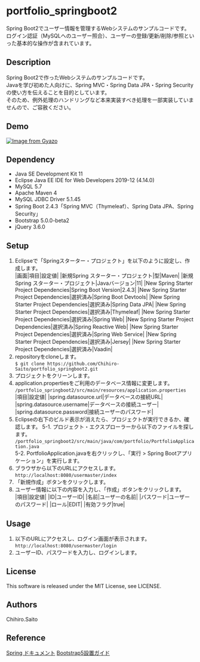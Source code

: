 # portfolio_springboot2
Spring Boot2でユーザー情報を管理するWebシステムのサンプルコードです。<br>
ログイン認証（MySQLへのユーザー照合）、ユーザーの登録/更新/削除/参照といった基本的な操作が含まれています。

## Description
Spring Boot2で作ったWebシステムのサンプルコードです。<br>
Javaを学び初めた人向けに、Spring MVC・Spring Data JPA・Spring Securityの使い方を伝えることを目的としています。<br>
そのため、例外処理のハンドリングなど本来実装すべき処理を一部実装していませんので、ご容赦ください。<br>

## Demo
[![Image from Gyazo](https://i.gyazo.com/780e0f5ff7d02569f17a6dedb177d505.gif)](https://gyazo.com/780e0f5ff7d02569f17a6dedb177d505)

## Dependency
- Java SE Development Kit 11
- Eclipse Java EE IDE for Web Developers 2019-12 (4.14.0)
- MySQL 5.7
- Apache Maven 4
- MySQL JDBC Driver 5.1.45
- Spring Boot 2.4.3「Spring MVC（Thymeleaf）、Spring Data JPA、Spring Security」
- Bootstrap 5.0.0-beta2
- jQuery 3.6.0

## Setup
1. Eclipseで「Springスターター・プロジェクト」を以下のように設定し、作成します。<br>
|画面|項目|設定値|
|新規Spring スターター・プロジェクト|型|Maven|
|新規Spring スターター・プロジェクト|Javaバージョン|11|
|New Spring Starter Project Dependencies|Spring Boot Version|2.4.3|
|New Spring Starter Project Dependencies|選択済み|Spring Boot Devtools|
|New Spring Starter Project Dependencies|選択済み|Spring Data JPA|
|New Spring Starter Project Dependencies|選択済み|Thymeleaf|
|New Spring Starter Project Dependencies|選択済み|Spring Web|
|New Spring Starter Project Dependencies|選択済み|Spring Reactive Web|
|New Spring Starter Project Dependencies|選択済み|Spring Web Service|
|New Spring Starter Project Dependencies|選択済み|Jersey|
|New Spring Starter Project Dependencies|選択済み|Vaadin|
2. repositoryをcloneします。<br>
``$ git clone https://github.com/Chihiro-Saito/portfolio_springboot2.git``
3. プロジェクトをクリーンします。
4. application.propertiesをご利用のデータベース情報に変更します。<br>
``/portfolio_springboot2/src/main/resources/application.properties``<br>
|項目|設定値|
|spring.datasource.url|データベースの接続URL|
|spring.datasource.username|データベースの接続ユーザー|
|spring.datasource.password|接続ユーザーのパスワード|
5. Eclipseの右下のビルド表示が消えたら、プロジェクトが実行できるか、確認します。
5-1. プロジェクト・エクスプローラーから以下のファイルを探します。<br>
``/portfolio_springboot2/src/main/java/com/portfolio/PortfolioApplication.java``<br>
5-2. PortfolioApplication.javaを右クリックし、「実行 > Spring Bootアプリケーション」を実行します。
1. ブラウザから以下のURLにアクセスします。<br>
``http://localhost:8080/usermaster/index``
2. 「新規作成」ボタンをクリックします。
3. ユーザー情報に以下の内容を入力し、「作成」ボタンをクリックします。<br>
|項目|設定値|
|ID|ユーザーID|
|名前|ユーザーの名前|
|パスワード|ユーザーのパスワード|
|ロール|EDIT|
|有効フラグ|true|

## Usage
1. 以下のURLにアクセスし、ログイン画面が表示されます。<br>
``http://localhost:8080/usermaster/login``
2. ユーザーID、パスワードを入力し、ログインします。

## License
This software is released under the MIT License, see LICENSE.

## Authors
Chihiro.Saito

## Reference
[Spring ドキュメント](https://spring.pleiades.io/)
[Bootstrap5設置ガイド](https://bootstrap-guide.com/outline)